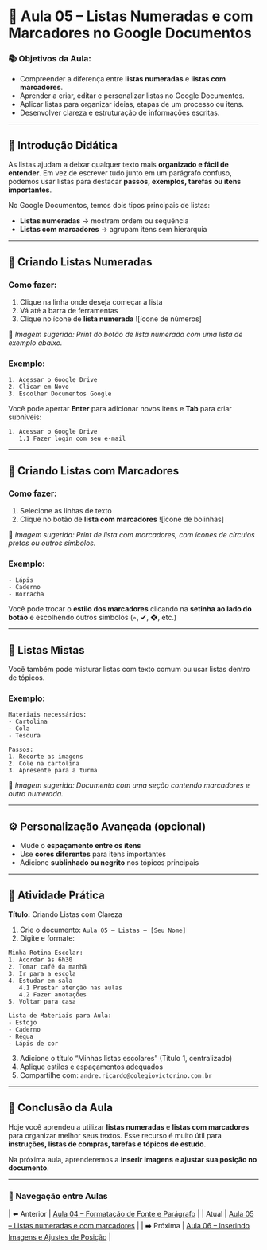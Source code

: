 # 🔢 Aula 05 – Listas Numeradas e com Marcadores no Google Documentos

### 📚 Objetivos da Aula:
- Compreender a diferença entre **listas numeradas** e **listas com marcadores**.
- Aprender a criar, editar e personalizar listas no Google Documentos.
- Aplicar listas para organizar ideias, etapas de um processo ou itens.
- Desenvolver clareza e estruturação de informações escritas.

---

## 🧠 Introdução Didática

As listas ajudam a deixar qualquer texto mais **organizado e fácil de entender**. Em vez de escrever tudo junto em um parágrafo confuso, podemos usar listas para destacar **passos, exemplos, tarefas ou itens importantes**.

No Google Documentos, temos dois tipos principais de listas:
- **Listas numeradas** → mostram ordem ou sequência
- **Listas com marcadores** → agrupam itens sem hierarquia

---

## 🔢 Criando Listas Numeradas

### Como fazer:
1. Clique na linha onde deseja começar a lista
2. Vá até a barra de ferramentas
3. Clique no ícone de **lista numerada** ![ícone de números]

📸 *Imagem sugerida: Print do botão de lista numerada com uma lista de exemplo abaixo.*

### Exemplo:
```
1. Acessar o Google Drive
2. Clicar em Novo
3. Escolher Documentos Google
```

Você pode apertar **Enter** para adicionar novos itens e **Tab** para criar subníveis:
```
1. Acessar o Google Drive
   1.1 Fazer login com seu e-mail
```

---

## 🔘 Criando Listas com Marcadores

### Como fazer:
1. Selecione as linhas de texto
2. Clique no botão de **lista com marcadores** ![ícone de bolinhas]

📸 *Imagem sugerida: Print de lista com marcadores, com ícones de círculos pretos ou outros símbolos.*

### Exemplo:
```
- Lápis
- Caderno
- Borracha
```

Você pode trocar o **estilo dos marcadores** clicando na **setinha ao lado do botão** e escolhendo outros símbolos (◦, ✔, ❖, etc.)

---

## 🧩 Listas Mistas
Você também pode misturar listas com texto comum ou usar listas dentro de tópicos.

### Exemplo:
```
Materiais necessários:
- Cartolina
- Cola
- Tesoura

Passos:
1. Recorte as imagens
2. Cole na cartolina
3. Apresente para a turma
```

📸 *Imagem sugerida: Documento com uma seção contendo marcadores e outra numerada.*

---

## ⚙️ Personalização Avançada (opcional)
- Mude o **espaçamento entre os itens**
- Use **cores diferentes** para itens importantes
- Adicione **sublinhado ou negrito** nos tópicos principais

---

## 🧪 Atividade Prática

**Título:** Criando Listas com Clareza

1. Crie o documento: `Aula 05 – Listas – [Seu Nome]`
2. Digite e formate:

```
Minha Rotina Escolar:
1. Acordar às 6h30
2. Tomar café da manhã
3. Ir para a escola
4. Estudar em sala
   4.1 Prestar atenção nas aulas
   4.2 Fazer anotações
5. Voltar para casa

Lista de Materiais para Aula:
- Estojo
- Caderno
- Régua
- Lápis de cor
```

3. Adicione o título “Minhas listas escolares” (Título 1, centralizado)
4. Aplique estilos e espaçamentos adequados
5. Compartilhe com: `andre.ricardo@colegiovictorino.com.br`

---

## 🎯 Conclusão da Aula

Hoje você aprendeu a utilizar **listas numeradas** e **listas com marcadores** para organizar melhor seus textos. Esse recurso é muito útil para **instruções, listas de compras, tarefas e tópicos de estudo**.

Na próxima aula, aprenderemos a **inserir imagens e ajustar sua posição no documento**.

---

### 📘 Navegação entre Aulas

| ⬅️ Anterior | [Aula 04 – Formatação de Fonte e Parágrafo](./aula-04.md) |
| Atual | [Aula 05 – Listas numeradas e com marcadores](./aula-05.md) |
| ➡️ Próxima | [Aula 06 – Inserindo Imagens e Ajustes de Posição](./aula-06.md) |
